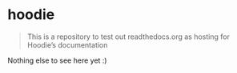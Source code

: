 # hoodie

> This is a repository to test out readthedocs.org as hosting for Hoodie’s documentation

Nothing else to see here yet :)
